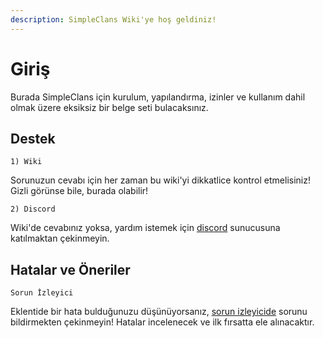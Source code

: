 ```yaml
---
description: SimpleClans Wiki'ye hoş geldiniz!
---
```


# Giriş

Burada SimpleClans için kurulum, yapılandırma, izinler ve kullanım dahil olmak üzere eksiksiz bir belge seti bulacaksınız.

## Destek

`1) Wiki`

Sorunuzun cevabı için her zaman bu wiki'yi dikkatlice kontrol etmelisiniz! Gizli görünse bile, burada olabilir!

`2) Discord`

Wiki'de cevabınız yoksa, yardım istemek için [discord](https://discord.gg/CkNwgdE) sunucusuna katılmaktan çekinmeyin.

## Hatalar ve Öneriler

`Sorun İzleyici`

Eklentide bir hata bulduğunuzu düşünüyorsanız, [sorun izleyicide](https://github.com/RoinujNosde/SimpleClans/issues) sorunu bildirmekten çekinmeyin! Hatalar incelenecek ve ilk fırsatta ele alınacaktır.

